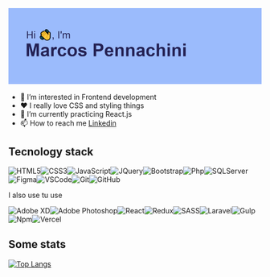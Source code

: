 ![header](header.png)

- 👀 I’m interested in Frontend development
- ❤️️ I really love CSS and styling things
- 🌱 I’m currently practicing React.js
- 📫 How to reach me [Linkedin](linkedin.com/in/marcos-pennachini-b39898123) 

## Tecnology stack

<img alt="HTML5" src="https://img.shields.io/badge/html5-%23E34F26.svg?style=for-the-badge&logo=html5&logoColor=white"/><img alt="CSS3" src="https://img.shields.io/badge/css3-%231572B6.svg?style=for-the-badge&logo=css3&logoColor=white"/><img alt="JavaScript" src="https://img.shields.io/badge/javascript-%23323330.svg?style=for-the-badge&logo=javascript&logoColor=%23F7DF1E"/><img alt="JQuery" src="https://img.shields.io/badge/jquery-%230769AD.svg?style=for-the-badge&logo=jquery&logoColor=white"/><img alt="Bootstrap" src="https://img.shields.io/badge/bootstrap-%23563D7C.svg?style=for-the-badge&logo=bootstrap&logoColor=white"/><img alt="Php" src="https://img.shields.io/badge/php-%23777BB4.svg?style=for-the-badge&logo=php&logoColor=white"/><img alt="SQLServer" src="https://img.shields.io/badge/Microsoft%20SQL%20Sever-CC2927?style=for-the-badge&logo=microsoft%20sql%20server&logoColor=white"/><img alt="Figma" src="https://img.shields.io/badge/figma-%23F24E1E.svg?style=for-the-badge&logo=figma&logoColor=white"/><img alt="VSCode" src="https://img.shields.io/badge/Visual%20Studio%20Code-0078d7.svg?style=for-the-badge&logo=visual-studio-code&logoColor=white"/><img alt="Git" src="https://img.shields.io/badge/git-%23F05033.svg?style=for-the-badge&logo=git&logoColor=white"/><img alt="GitHub" src="https://img.shields.io/badge/github-%23121011.svg?style=for-the-badge&logo=github&logoColor=white"/>

I also use tu use

<img alt="Adobe XD" src="https://img.shields.io/badge/adobexd-%23FF26BE.svg?style=for-the-badge&logo=adobexd&logoColor=white"/><img alt="Adobe Photoshop" src="https://img.shields.io/badge/adobephotoshop-%2331A8FF.svg?style=for-the-badge&logo=adobephotoshop&logoColor=white"/><img alt="React" src="https://img.shields.io/badge/react-%2320232a.svg?style=for-the-badge&logo=react&logoColor=%2361DAFB"/><img alt="Redux" src="https://img.shields.io/badge/redux-%23593d88.svg?style=for-the-badge&logo=redux&logoColor=white"/><img alt="SASS" src="https://img.shields.io/badge/SASS-hotpink.svg?style=for-the-badge&logo=SASS&logoColor=white"/><img alt="Laravel" src="https://img.shields.io/badge/laravel-%23FF2D20.svg?style=for-the-badge&logo=laravel&logoColor=white"/><img alt="Gulp" src="https://img.shields.io/badge/GULP-%23CF4647.svg?style=for-the-badge&logo=gulp&logoColor=white"/><img alt="Npm" src="https://img.shields.io/badge/NPM-%23000000.svg?style=for-the-badge&logo=npm&logoColor=white"/><img alt="Vercel" src="https://img.shields.io/badge/vercel-%23000000.svg?style=for-the-badge&logo=vercel&logoColor=white"/>

## Some stats

[![Top Langs](https://github-readme-stats.vercel.app/api/top-langs/?username=marcosPennachini&layout=compact)](https://github.com/anuraghazra/github-readme-stats)

<!--
## Reach me on

<img src="https://img.shields.io/badge/linkedin-%230077B5.svg?&style=for-the-badge&logo=linkedin&logoColor=white"/>
  <a target="_blank"href="https://twitter.com/ileriayooo"><img src="https://img.shields.io/badge/twitter-%231DA1F2.svg?&style=for-the-badge&logo=twitter&logoColor=white" /></a>&nbsp;&nbsp;&nbsp;&nbsp;
  <a href="mailto:ileriayoadebiyi@gmail.com?subject=Hello%20Ileri,%20From%20Github"><img src="https://img.shields.io/badge/gmail-%23D14836.svg?&style=for-the-badge&logo=gmail&logoColor=white" /></a>
--->

<!---
MarcosPennachini/MarcosPennachini is a ✨ special ✨ repository because its `README.md` (this file) appears on your GitHub profile.
You can click the Preview link to take a look at your changes.
--->
